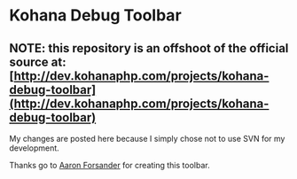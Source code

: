 # Kohana Debug Toolbar #

## NOTE: this repository is an offshoot of the official source at: [http://dev.kohanaphp.com/projects/kohana-debug-toolbar](http://dev.kohanaphp.com/projects/kohana-debug-toolbar) ##

My changes are posted here because I simply chose not to use SVN for my development.

Thanks go to [Aaron Forsander](http://github.com/pifantastic) for creating this toolbar.
